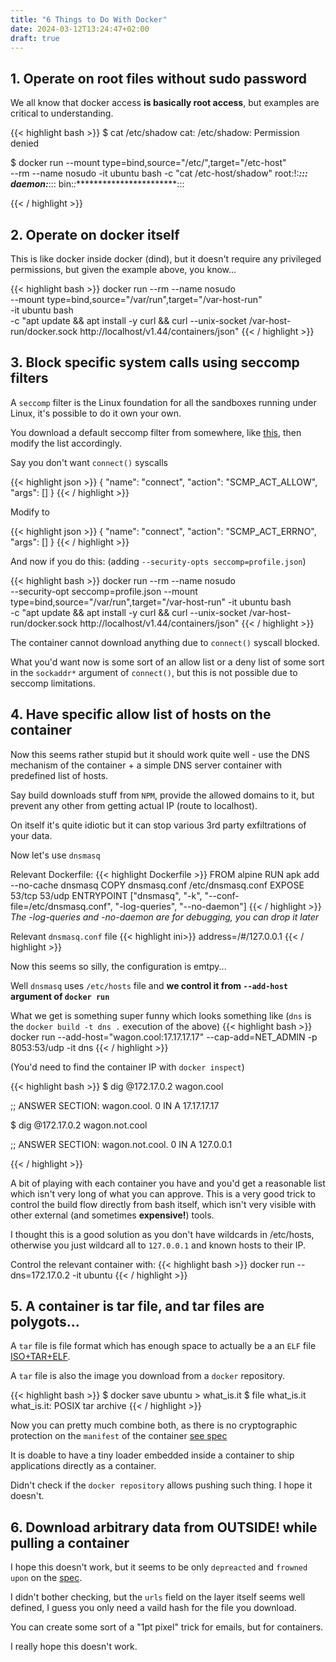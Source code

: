 ```yaml
---
title: "6 Things to Do With Docker"
date: 2024-03-12T13:24:47+02:00
draft: true
---
```

## 1. Operate on root files without sudo password

We all know that docker access __is basically root access__, but examples are critical to understanding. 

{{< highlight bash >}}
$ cat /etc/shadow
cat: /etc/shadow: Permission denied

$ docker run --mount type=bind,source="/etc/",target="/etc-host" \
    --rm --name nosudo -it ubuntu bash -c "cat /etc-host/shadow"
root:!:***********************:::
daemon:***********************:::
bin:*:************************:::
    
{{< / highlight >}}

## 2. Operate on docker itself

This is like docker inside docker (dind), but it doesn't require any privileged permissions, but given the example above, you know...

{{< highlight bash >}}
docker run --rm --name nosudo \
    --mount type=bind,source="/var/run",target="/var-host-run" \
    -it ubuntu bash \
    -c "apt update && apt install -y curl && curl --unix-socket /var-host-run/docker.sock http://localhost/v1.44/containers/json"
{{< / highlight >}}

## 3. Block specific system calls using seccomp filters

A `seccomp` filter is the Linux foundation for all the sandboxes running under Linux, it's possible to do it own your own. 

You download a default seccomp filter from somewhere, like [this](https://raw.githubusercontent.com/docker/labs/master/security/seccomp/seccomp-profiles/default.json), 
then modify the list accordingly. 

Say you don't want `connect()` syscalls

{{< highlight json >}}
{
    "name": "connect",
    "action": "SCMP_ACT_ALLOW",
    "args": []
}
{{< / highlight >}}

Modify to 

{{< highlight json >}}
{
    "name": "connect",
    "action": "SCMP_ACT_ERRNO",
    "args": []
}
{{< / highlight >}}

And now if you do this: (adding `--security-opts seccomp=profile.json`) 

{{< highlight bash >}}
docker run --rm --name nosudo \
    --security-opt seccomp=profile.json --mount \
    type=bind,source="/var/run",target="/var-host-run" -it ubuntu bash \
    -c "apt update && apt install -y curl && curl --unix-socket /var-host-run/docker.sock http://localhost/v1.44/containers/json"
{{< / highlight >}}

The container cannot download anything due to `connect()` syscall blocked. 

What you'd want now is some sort of an allow list or a deny list of some sort in the `sockaddr*` argument of `connect()`, but this is not possible due to seccomp limitations. 

## 4. Have specific allow list of hosts on the container

Now this seems rather stupid but it should work quite well - use the DNS mechanism of the container + a simple DNS server container with predefined list of hosts. 

Say build downloads stuff from `NPM`, provide the allowed domains to it, but prevent any other from getting actual IP (route to localhost). 

On itself it's quite idiotic but it can stop various 3rd party exfiltrations of your data. 

Now let's use `dnsmasq` 

Relevant Dockerfile: 
{{< highlight Dockerfile >}}
FROM alpine
RUN apk add --no-cache dnsmasq
COPY dnsmasq.conf /etc/dnsmasq.conf
EXPOSE 53/tcp 53/udp
ENTRYPOINT ["dnsmasq", "-k", "--conf-file=/etc/dnsmasq.conf", "-log-queries", "--no-daemon"]
{{< / highlight >}}
_The -log-queries and -no-daemon are for debugging, you can drop it later_

Relevant `dnsmasq.conf` file
{{< highlight ini>}}
address=/#/127.0.0.1
{{< / highlight >}}

Now this seems so silly, the configuration is emtpy... 

Well `dnsmasq` uses `/etc/hosts` file and **we control it from `--add-host` argument of `docker run`** 

What we get is something super funny which looks something like (`dns` is the `docker build -t dns .` execution of the above)
{{< highlight bash >}}
docker run --add-host="wagon.cool:17.17.17.17" --cap-add=NET_ADMIN -p 8053:53/udp -it dns
{{< / highlight >}}

(You'd need to find the container IP with `docker inspect`)

{{< highlight bash >}}
$ dig @172.17.0.2 wagon.cool

;; ANSWER SECTION:
wagon.cool.		0	IN	A	17.17.17.17

$ dig @172.17.0.2 wagon.not.cool

;; ANSWER SECTION:
wagon.not.cool.		0	IN	A	127.0.0.1

{{< / highlight >}}

A bit of playing with each container you have and you'd get a reasonable list which isn't very long of what you can approve. 
This is a very good trick to control the build flow directly from bash itself, which isn't very visible with other external (and sometimes **expensive!**) tools. 

I thought this is a good solution as you don't have wildcards in /etc/hosts, otherwise you just wildcard all to `127.0.0.1` and known hosts to their IP.

Control the relevant container with:
{{< highlight bash >}}
docker run --dns=172.17.0.2 -it ubuntu
{{< / highlight >}}


## 5. A container is tar file, and tar files are polygots...

A `tar` file is file format which has enough space to actually be a an `ELF` file [ISO+TAR+ELF](https://sysfatal.github.io/polyglottar-en.html). 

A `tar` file is also the image you download from a `docker` repository. 

{{< highlight bash >}}
$ docker save ubuntu > what_is.it
$ file what_is.it 
what_is.it: POSIX tar archive
{{< / highlight >}}

Now you can pretty much combine both, as there is no cryptographic protection on the `manifest` of the container [see spec](https://github.com/opencontainers/image-spec/blob/main/spec.md)

It is doable to have a tiny loader embedded inside a container to ship applications directly as a container. 

Didn't check if the `docker repository` allows pushing such thing. I hope it doesn't. 

## 6. Download arbitrary data from OUTSIDE! while pulling a container

I hope this doesn't work, but it seems to be only `depreacted` and `frowned upon` on the [spec](https://github.com/opencontainers/image-spec/blob/main/layer.md#non-distributable-layers). 

I didn't bother checking, but the `urls` field on the layer itself seems well defined, I guess you only need a vaild hash for the file you download. 

You can create some sort of a "1pt pixel" trick for emails, but for containers. 

I really hope this doesn't work.



